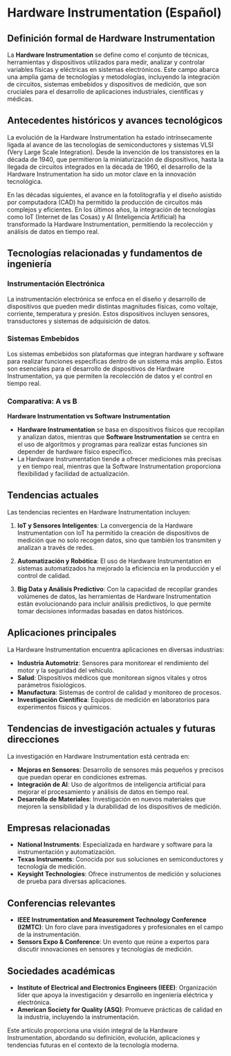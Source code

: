# Hardware Instrumentation (Español)

## Definición formal de Hardware Instrumentation

La **Hardware Instrumentation** se define como el conjunto de técnicas, herramientas y dispositivos utilizados para medir, analizar y controlar variables físicas y eléctricas en sistemas electrónicos. Este campo abarca una amplia gama de tecnologías y metodologías, incluyendo la integración de circuitos, sistemas embebidos y dispositivos de medición, que son cruciales para el desarrollo de aplicaciones industriales, científicas y médicas.

## Antecedentes históricos y avances tecnológicos

La evolución de la Hardware Instrumentation ha estado intrínsecamente ligada al avance de las tecnologías de semiconductores y sistemas VLSI (Very Large Scale Integration). Desde la invención de los transistores en la década de 1940, que permitieron la miniaturización de dispositivos, hasta la llegada de circuitos integrados en la década de 1960, el desarrollo de la Hardware Instrumentation ha sido un motor clave en la innovación tecnológica.

En las décadas siguientes, el avance en la fotolitografía y el diseño asistido por computadora (CAD) ha permitido la producción de circuitos más complejos y eficientes. En los últimos años, la integración de tecnologías como IoT (Internet de las Cosas) y AI (Inteligencia Artificial) ha transformado la Hardware Instrumentation, permitiendo la recolección y análisis de datos en tiempo real.

## Tecnologías relacionadas y fundamentos de ingeniería

### Instrumentación Electrónica

La instrumentación electrónica se enfoca en el diseño y desarrollo de dispositivos que pueden medir distintas magnitudes físicas, como voltaje, corriente, temperatura y presión. Estos dispositivos incluyen sensores, transductores y sistemas de adquisición de datos. 

### Sistemas Embebidos

Los sistemas embebidos son plataformas que integran hardware y software para realizar funciones específicas dentro de un sistema más amplio. Estos son esenciales para el desarrollo de dispositivos de Hardware Instrumentation, ya que permiten la recolección de datos y el control en tiempo real.

### Comparativa: A vs B

**Hardware Instrumentation vs Software Instrumentation**

- **Hardware Instrumentation** se basa en dispositivos físicos que recopilan y analizan datos, mientras que **Software Instrumentation** se centra en el uso de algoritmos y programas para realizar estas funciones sin depender de hardware físico específico.
- La Hardware Instrumentation tiende a ofrecer mediciones más precisas y en tiempo real, mientras que la Software Instrumentation proporciona flexibilidad y facilidad de actualización.

## Tendencias actuales

Las tendencias recientes en Hardware Instrumentation incluyen:

1. **IoT y Sensores Inteligentes**: La convergencia de la Hardware Instrumentation con IoT ha permitido la creación de dispositivos de medición que no solo recogen datos, sino que también los transmiten y analizan a través de redes.
   
2. **Automatización y Robótica**: El uso de Hardware Instrumentation en sistemas automatizados ha mejorado la eficiencia en la producción y el control de calidad.

3. **Big Data y Análisis Predictivo**: Con la capacidad de recopilar grandes volúmenes de datos, las herramientas de Hardware Instrumentation están evolucionando para incluir análisis predictivos, lo que permite tomar decisiones informadas basadas en datos históricos.

## Aplicaciones principales

La Hardware Instrumentation encuentra aplicaciones en diversas industrias:

- **Industria Automotriz**: Sensores para monitorear el rendimiento del motor y la seguridad del vehículo.
- **Salud**: Dispositivos médicos que monitorean signos vitales y otros parámetros fisiológicos.
- **Manufactura**: Sistemas de control de calidad y monitoreo de procesos.
- **Investigación Científica**: Equipos de medición en laboratorios para experimentos físicos y químicos.

## Tendencias de investigación actuales y futuras direcciones

La investigación en Hardware Instrumentation está centrada en:

- **Mejoras en Sensores**: Desarrollo de sensores más pequeños y precisos que puedan operar en condiciones extremas.
- **Integración de AI**: Uso de algoritmos de inteligencia artificial para mejorar el procesamiento y análisis de datos en tiempo real.
- **Desarrollo de Materiales**: Investigación en nuevos materiales que mejoren la sensibilidad y la durabilidad de los dispositivos de medición.

## Empresas relacionadas

- **National Instruments**: Especializada en hardware y software para la instrumentación y automatización.
- **Texas Instruments**: Conocida por sus soluciones en semiconductores y tecnología de medición.
- **Keysight Technologies**: Ofrece instrumentos de medición y soluciones de prueba para diversas aplicaciones.

## Conferencias relevantes

- **IEEE Instrumentation and Measurement Technology Conference (I2MTC)**: Un foro clave para investigadores y profesionales en el campo de la instrumentación.
- **Sensors Expo & Conference**: Un evento que reúne a expertos para discutir innovaciones en sensores y tecnologías de medición.

## Sociedades académicas

- **Institute of Electrical and Electronics Engineers (IEEE)**: Organización líder que apoya la investigación y desarrollo en ingeniería eléctrica y electrónica.
- **American Society for Quality (ASQ)**: Promueve prácticas de calidad en la industria, incluyendo la instrumentación.

Este artículo proporciona una visión integral de la Hardware Instrumentation, abordando su definición, evolución, aplicaciones y tendencias futuras en el contexto de la tecnología moderna.